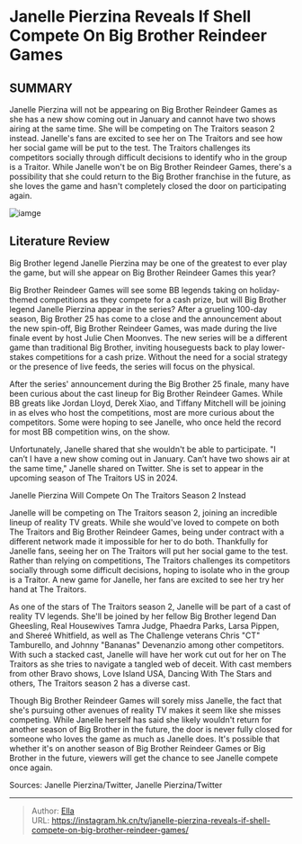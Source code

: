 # Janelle Pierzina Reveals If Shell Compete On Big Brother Reindeer Games


## SUMMARY 



  Janelle Pierzina will not be appearing on Big Brother Reindeer Games as she has a new show coming out in January and cannot have two shows airing at the same time. She will be competing on The Traitors season 2 instead.   Janelle&#39;s fans are excited to see her on The Traitors and see how her social game will be put to the test. The Traitors challenges its competitors socially through difficult decisions to identify who in the group is a Traitor.   While Janelle won&#39;t be on Big Brother Reindeer Games, there&#39;s a possibility that she could return to the Big Brother franchise in the future, as she loves the game and hasn&#39;t completely closed the door on participating again.  

![iamge](https://static1.srcdn.com/wordpress/wp-content/uploads/2023/07/janelle-pierzina-blasts-rumored-big-brother-25-cast-as-corny-boring.jpg)

## Literature Review
Big Brother legend Janelle Pierzina may be one of the greatest to ever play the game, but will she appear on Big Brother Reindeer Games this year?




Big Brother Reindeer Games will see some BB legends taking on holiday-themed competitions as they compete for a cash prize, but will Big Brother legend Janelle Pierzina appear in the series? After a grueling 100-day season, Big Brother 25 has come to a close and the announcement about the new spin-off, Big Brother Reindeer Games, was made during the live finale event by host Julie Chen Moonves. The new series will be a different game than traditional Big Brother, inviting houseguests back to play lower-stakes competitions for a cash prize. Without the need for a social strategy or the presence of live feeds, the series will focus on the physical.




After the series&#39; announcement during the Big Brother 25 finale, many have been curious about the cast lineup for Big Brother Reindeer Games. While BB greats like Jordan Lloyd, Derek Xiao, and Tiffany Mitchell will be joining in as elves who host the competitions, most are more curious about the competitors. Some were hoping to see Janelle, who once held the record for most BB competition wins, on the show.


 

Unfortunately, Janelle shared that she wouldn&#39;t be able to participate. &#34;I can’t I have a new show coming out in January. Can’t have two shows air at the same time,&#34; Janelle shared on Twitter. She is set to appear in the upcoming season of The Traitors US in 2024.


 Janelle Pierzina Will Compete On The Traitors Season 2 Instead 
          




Janelle will be competing on The Traitors season 2, joining an incredible lineup of reality TV greats. While she would&#39;ve loved to compete on both The Traitors and Big Brother Reindeer Games, being under contract with a different network made it impossible for her to do both. Thankfully for Janelle fans, seeing her on The Traitors will put her social game to the test. Rather than relying on competitions, The Traitors challenges its competitors socially through some difficult decisions, hoping to isolate who in the group is a Traitor. A new game for Janelle, her fans are excited to see her try her hand at The Traitors.


 

As one of the stars of The Traitors season 2, Janelle will be part of a cast of reality TV legends. She&#39;ll be joined by her fellow Big Brother legend Dan Gheesling, Real Housewives Tamra Judge, Phaedra Parks, Larsa Pippen, and Shereé Whitfield, as well as The Challenge veterans Chris &#34;CT&#34; Tamburello, and Johnny &#34;Bananas&#34; Devenanzio among other competitors. With such a stacked cast, Janelle will have her work cut out for her on The Traitors as she tries to navigate a tangled web of deceit. With cast members from other Bravo shows, Love Island USA, Dancing With The Stars and others, The Traitors season 2 has a diverse cast.




Though Big Brother Reindeer Games will sorely miss Janelle, the fact that she&#39;s pursuing other avenues of reality TV makes it seem like she misses competing. While Janelle herself has said she likely wouldn&#39;t return for another season of Big Brother in the future, the door is never fully closed for someone who loves the game as much as Janelle does. It&#39;s possible that whether it&#39;s on another season of Big Brother Reindeer Games or Big Brother in the future, viewers will get the chance to see Janelle compete once again.

Sources: Janelle Pierzina/Twitter, Janelle Pierzina/Twitter



---

> Author: [Ella](https://instagram.hk.cn/)  
> URL: https://instagram.hk.cn/tv/janelle-pierzina-reveals-if-shell-compete-on-big-brother-reindeer-games/  

